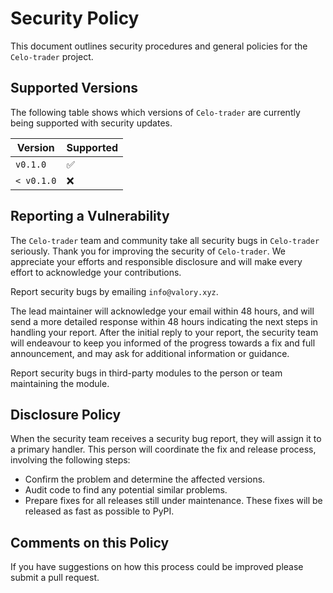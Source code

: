# Security Policy

This document outlines security procedures and general policies for the `Celo-trader` project.

## Supported Versions

The following table shows which versions of `Celo-trader` are currently being supported with security updates.

| Version    | Supported          |
|------------|--------------------|
| `v0.1.0`   | :white_check_mark: |
| `< v0.1.0` | :x:                |

## Reporting a Vulnerability

The `Celo-trader` team and community take all security bugs in `Celo-trader` seriously. Thank you for improving the security of `Celo-trader`. We appreciate your efforts and responsible disclosure and will make every effort to acknowledge your contributions.

Report security bugs by emailing `info@valory.xyz`.

The lead maintainer will acknowledge your email within 48 hours, and will send a more detailed response within 48 hours indicating the next steps in handling your report. After the initial reply to your report, the security team will endeavour to keep you informed of the progress towards a fix and full announcement, and may ask for additional information or guidance.

Report security bugs in third-party modules to the person or team maintaining the module.

## Disclosure Policy

When the security team receives a security bug report, they will assign it to a primary handler. This person will coordinate the fix and release process, involving the following steps:

- Confirm the problem and determine the affected versions.
- Audit code to find any potential similar problems.
- Prepare fixes for all releases still under maintenance. These fixes will be released as fast as possible to PyPI.

## Comments on this Policy

If you have suggestions on how this process could be improved please submit a pull request.
